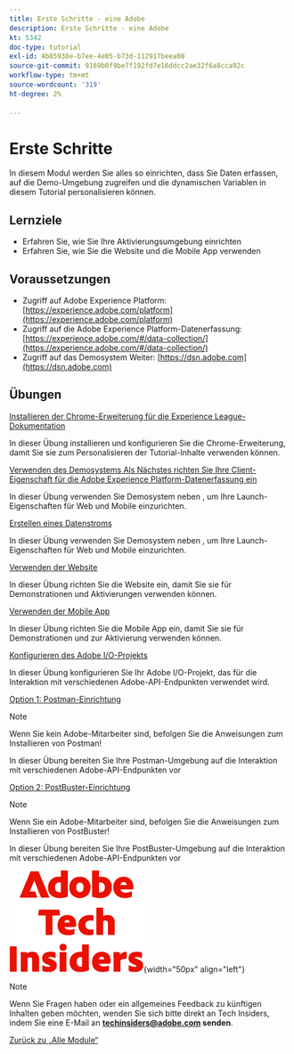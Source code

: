 ```yaml
---
title: Erste Schritte - eine Adobe
description: Erste Schritte - eine Adobe
kt: 5342
doc-type: tutorial
exl-id: 4b85938e-b7ee-4e05-b73d-112917beea08
source-git-commit: 9169b0f9be7f192fd7e16ddcc2ae32f6a8cca92c
workflow-type: tm+mt
source-wordcount: '319'
ht-degree: 2%

---
```


# Erste Schritte

In diesem Modul werden Sie alles so einrichten, dass Sie Daten erfassen, auf die Demo-Umgebung zugreifen und die dynamischen Variablen in diesem Tutorial personalisieren können.

## Lernziele

- Erfahren Sie, wie Sie Ihre Aktivierungsumgebung einrichten
- Erfahren Sie, wie Sie die Website und die Mobile App verwenden

## Voraussetzungen

- Zugriff auf Adobe Experience Platform: [https://experience.adobe.com/platform](https://experience.adobe.com/platform)
- Zugriff auf die Adobe Experience Platform-Datenerfassung: [https://experience.adobe.com/#/data-collection/](https://experience.adobe.com/#/data-collection/)
- Zugriff auf das Demosystem Weiter: [https://dsn.adobe.com](https://dsn.adobe.com)

## Übungen

[Installieren der Chrome-Erweiterung für die Experience League-Dokumentation](./ex1.md)

In dieser Übung installieren und konfigurieren Sie die Chrome-Erweiterung, damit Sie sie zum Personalisieren der Tutorial-Inhalte verwenden können.

[Verwenden des Demosystems Als Nächstes richten Sie Ihre Client-Eigenschaft für die Adobe Experience Platform-Datenerfassung ein](./ex2.md)

In dieser Übung verwenden Sie Demosystem neben , um Ihre Launch-Eigenschaften für Web und Mobile einzurichten.

[Erstellen eines Datenstroms](./ex3.md)

In dieser Übung verwenden Sie Demosystem neben , um Ihre Launch-Eigenschaften für Web und Mobile einzurichten.

[Verwenden der Website](./ex4.md)

In dieser Übung richten Sie die Website ein, damit Sie sie für Demonstrationen und Aktivierungen verwenden können.

[Verwenden der Mobile App](./ex5.md)

In dieser Übung richten Sie die Mobile App ein, damit Sie sie für Demonstrationen und zur Aktivierung verwenden können.

[Konfigurieren des Adobe I/O-Projekts](./ex6.md)

In dieser Übung konfigurieren Sie Ihr Adobe I/O-Projekt, das für die Interaktion mit verschiedenen Adobe-API-Endpunkten verwendet wird.

[Option 1: Postman-Einrichtung](./ex7.md)

>[!NOTE]
>
>Wenn Sie kein Adobe-Mitarbeiter sind, befolgen Sie die Anweisungen zum Installieren von Postman!

In dieser Übung bereiten Sie Ihre Postman-Umgebung auf die Interaktion mit verschiedenen Adobe-API-Endpunkten vor

[Option 2: PostBuster-Einrichtung](./ex8.md)

>[!NOTE]
>
>Wenn Sie ein Adobe-Mitarbeiter sind, befolgen Sie die Anweisungen zum Installieren von PostBuster!

In dieser Übung bereiten Sie Ihre PostBuster-Umgebung auf die Interaktion mit verschiedenen Adobe-API-Endpunkten vor

![Tech Insiders](./../../../assets/images/techinsiders.png){width="50px" align="left"}

>[!NOTE]
>
>Wenn Sie Fragen haben oder ein allgemeines Feedback zu künftigen Inhalten geben möchten, wenden Sie sich bitte direkt an Tech Insiders, indem Sie eine E-Mail an **techinsiders@adobe.com senden**.

[Zurück zu „Alle Module“](../../../overview.md)

